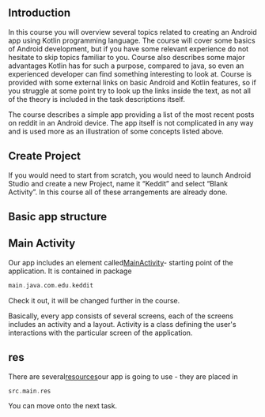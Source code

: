 Introduction
------------

In this course you will overview several topics related to creating an Android app using Kotlin programming language. The course will cover some basics of Android development, but if you have some relevant experience do not hesitate to skip topics familiar to you. Course also describes some major advantages Kotlin has for such a purpose, compared to java, so even an experienced developer can find something interesting to look at. Course is provided with some external links on basic Android and Kotlin features, so if you struggle at some point try to look up the links inside the text, as not all of the theory is included in the task descriptions itself.

The course describes a simple app providing a list of the most recent posts on reddit in an Android device. The app itself is not complicated in any way and is used more as an illustration of some concepts listed above.

Create Project
--------------

If you would need to start from scratch, you would need to launch Android Studio and create a new Project, name it “Keddit” and select “Blank Activity”. In this course all of these arrangements are already done.

Basic app structure
-------------------

Main Activity
-------------

Our app includes an element called[MainActivity](https://developer.android.com/guide/components/activities/intro-activities)- starting point of the application. It is contained in package
```kotlin
main.java.com.edu.keddit
```      
Check it out, it will be changed further in the course.

Basically, every app consists of several screens, each of the screens includes an activity and a layout. Activity is a class defining the user's interactions with the particular screen of the application.

res
---

There are several[resources](https://developer.android.com/guide/topics/resources/providing-resources)our app is going to use - they are placed in
```kotlin
src.main.res
```      


You can move onto the next task.


